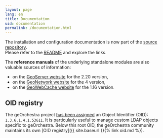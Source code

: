```yaml
---
layout: page
lang: en
title: Documentation
uid: documentation
permalink: /documentation.html
---
```


The installation and configuration documentation is now part of the [source repository](https://github.com/georchestra/georchestra/).  
Please refer to the [README](https://github.com/georchestra/georchestra/blob/master/README.md) and explore the links.

The **reference manuals** of the underlying standalone modules are also valuable sources of information:

 * on the [GeoServer website](https://docs.geoserver.org/maintain/en/user/) for the 2.20 version,
 * on the [GeoNetwork website](https://www.geonetwork-opensource.org/manuals/4.0.x/en/) for the 4 version,
 * on the [GeoWebCache website](https://www.geowebcache.org/docs/current/index.html) for the 1.16 version.

## OID registry

The geOrchestra project [has been assigned](https://www.iana.org/assignments/enterprise-numbers/enterprise-numbers)
an Object Identifier (OID): `1.3.6.1.4.1.53611`. It is particularly useful to
manage custom LDAP objects specific to geOrchestra. Below this root OID, the
geOrchestra community maintains its own
[OID registry]({{ site.baseurl }}{% link oid.md %}).
